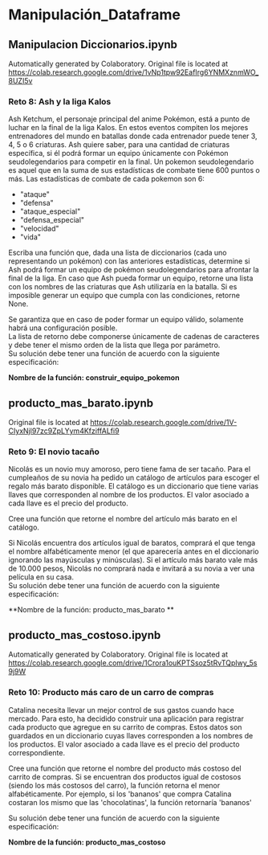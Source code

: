# Manipulación_Dataframe


## Manipulacion Diccionarios.ipynb

Automatically generated by Colaboratory.
Original file is located at
    https://colab.research.google.com/drive/1vNp1tpw92EafIrg6YNMXznmWO_8UZI5v

### Reto 8: Ash y la liga Kalos
Ash Ketchum, el personaje principal del anime Pokémon, está a punto de luchar en la final de la liga Kalos. En estos eventos compiten los mejores entrenadores del mundo en batallas donde cada entrenador puede tener 3, 4, 5 o 6 criaturas. Ash quiere saber, para una cantidad de criaturas específica, si él podrá formar un equipo únicamente con Pokémon seudolegendarios para competir en la final. Un pokemon seudolegendario es aquel que en la suma de sus estadísticas de combate tiene 600 puntos o más.
Las estadísticas de combate de cada pokemon son 6:  
*   "ataque"
*   "defensa"
*   "ataque_especial"
*   "defensa_especial"
*   "velocidad"
*   "vida" 

Escriba una función que, dada una lista de diccionarios (cada uno representando un pokémon) con las anteriores estadísticas, determine si Ash podrá formar un equipo de pokémon seudolegendarios para afrontar la final de la liga. En caso que Ash pueda formar un equipo, retorne una lista con los nombres de las criaturas que Ash utilizaría en la batalla. Si es imposible generar un equipo que cumpla con las condiciones, retorne None.

Se garantiza que en caso de poder formar un equipo válido, solamente habrá una configuración posible.  
La lista de retorno debe componerse únicamente de cadenas de caracteres y debe tener el mismo orden de la lista que llega por parámetro.  
Su solución debe tener una función de acuerdo con la siguiente especificación: 

**Nombre de la función: construir_equipo_pokemon**

## producto_mas_barato.ipynb

Original file is located at
    https://colab.research.google.com/drive/1V-CIyxNjl97zc9ZpLYym4KfziffALfi9

### Reto 9: El novio tacaño
Nicolás es un novio muy amoroso, pero tiene fama de ser tacaño. Para el cumpleaños de su novia ha pedido un catálogo de artículos para escoger el regalo más barato disponible. El catálogo es un diccionario que tiene varias llaves que corresponden al nombre de los productos. El valor asociado a cada llave es el precio del producto.

Cree una función que retorne el nombre del artículo más barato en el catálogo.

Si Nicolás encuentra dos artículos igual de baratos, comprará el que tenga el nombre alfabéticamente menor (el que aparecería antes en el diccionario ignorando las mayúsculas y minúsculas).
Si el artículo más barato vale más de 10.000 pesos, Nicolás no comprará nada e invitará a su novia a ver una película en su casa.  
Su solución debe tener una función de acuerdo con la siguiente especificación:

**Nombre de la función: producto_mas_barato  **

## producto_mas_costoso.ipynb

Automatically generated by Colaboratory.
Original file is located at
    https://colab.research.google.com/drive/1Crora1ouKPTSsoz5tRvTQpIwy_5s9j9W

### Reto 10: Producto más caro de un carro de compras
Catalina necesita llevar un mejor control de sus gastos cuando hace mercado. Para esto, ha decidido construir una aplicación para registrar cada producto que agregue en su carrito de compras. Estos datos son guardados en un diccionario cuyas llaves corresponden a los nombres de los productos. El valor asociado a cada llave es el precio del producto correspondiente.

Cree una función que retorne el nombre del producto más costoso del carrito de compras. Si se encuentran dos productos igual de costosos (siendo los más costosos del carro), la función retorna el menor alfabéticamente. Por ejemplo, si los 'bananos' que compra Catalina costaran los mismo que las 'chocolatinas', la función retornaría 'bananos'  

Su solución debe tener una función de acuerdo con la siguiente especificación: 

**Nombre de la función: producto_mas_costoso**



